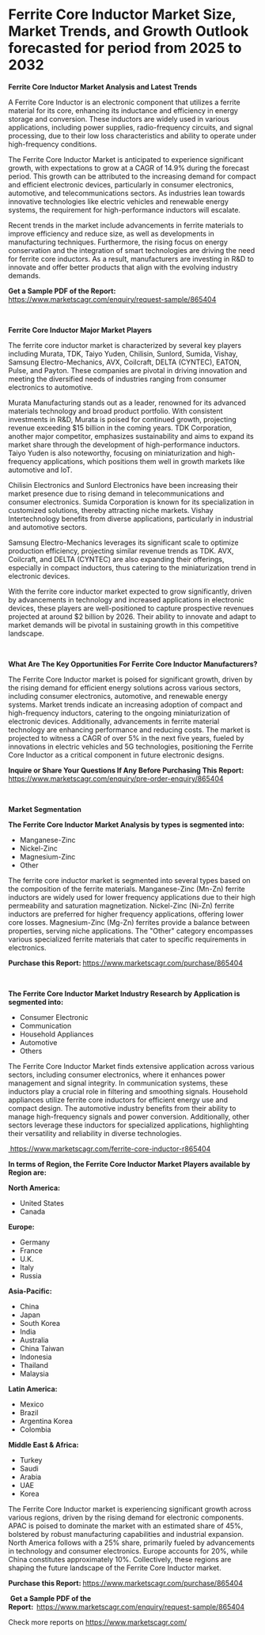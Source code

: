 <p><h1>Ferrite Core Inductor Market Size, Market Trends, and Growth Outlook forecasted for period from 2025 to 2032</h1></p><p><strong>Ferrite Core Inductor Market Analysis and Latest Trends</strong></p>
<p><p>A Ferrite Core Inductor is an electronic component that utilizes a ferrite material for its core, enhancing its inductance and efficiency in energy storage and conversion. These inductors are widely used in various applications, including power supplies, radio-frequency circuits, and signal processing, due to their low loss characteristics and ability to operate under high-frequency conditions.</p><p>The Ferrite Core Inductor Market is anticipated to experience significant growth, with expectations to grow at a CAGR of 14.9% during the forecast period. This growth can be attributed to the increasing demand for compact and efficient electronic devices, particularly in consumer electronics, automotive, and telecommunications sectors. As industries lean towards innovative technologies like electric vehicles and renewable energy systems, the requirement for high-performance inductors will escalate.</p><p>Recent trends in the market include advancements in ferrite materials to improve efficiency and reduce size, as well as developments in manufacturing techniques. Furthermore, the rising focus on energy conservation and the integration of smart technologies are driving the need for ferrite core inductors. As a result, manufacturers are investing in R&D to innovate and offer better products that align with the evolving industry demands.</p></p>
<p><strong>Get a Sample PDF of the Report:&nbsp;</strong> <a href="https://www.marketscagr.com/enquiry/request-sample/865404?utm_campaign=2935&utm_medium=2&utm_source=Github&utm_content=ia&utm_term=06042025&utm_id=ferrite-core-inductor">https://www.marketscagr.com/enquiry/request-sample/865404</a></p>
<p>&nbsp;</p>
<p><strong>Ferrite Core Inductor Major Market Players</strong></p>
<p><p>The ferrite core inductor market is characterized by several key players including Murata, TDK, Taiyo Yuden, Chilisin, Sunlord, Sumida, Vishay, Samsung Electro-Mechanics, AVX, Coilcraft, DELTA (CYNTEC), EATON, Pulse, and Payton. These companies are pivotal in driving innovation and meeting the diversified needs of industries ranging from consumer electronics to automotive.</p><p>Murata Manufacturing stands out as a leader, renowned for its advanced materials technology and broad product portfolio. With consistent investments in R&D, Murata is poised for continued growth, projecting revenue exceeding $15 billion in the coming years. TDK Corporation, another major competitor, emphasizes sustainability and aims to expand its market share through the development of high-performance inductors. Taiyo Yuden is also noteworthy, focusing on miniaturization and high-frequency applications, which positions them well in growth markets like automotive and IoT.</p><p>Chilisin Electronics and Sunlord Electronics have been increasing their market presence due to rising demand in telecommunications and consumer electronics. Sumida Corporation is known for its specialization in customized solutions, thereby attracting niche markets. Vishay Intertechnology benefits from diverse applications, particularly in industrial and automotive sectors.</p><p>Samsung Electro-Mechanics leverages its significant scale to optimize production efficiency, projecting similar revenue trends as TDK. AVX, Coilcraft, and DELTA (CYNTEC) are also expanding their offerings, especially in compact inductors, thus catering to the miniaturization trend in electronic devices.</p><p>With the ferrite core inductor market expected to grow significantly, driven by advancements in technology and increased applications in electronic devices, these players are well-positioned to capture prospective revenues projected at around $2 billion by 2026. Their ability to innovate and adapt to market demands will be pivotal in sustaining growth in this competitive landscape.</p></p>
<p>&nbsp;</p>
<p><strong>What Are The Key Opportunities For Ferrite Core Inductor Manufacturers?</strong></p>
<p><p>The Ferrite Core Inductor market is poised for significant growth, driven by the rising demand for efficient energy solutions across various sectors, including consumer electronics, automotive, and renewable energy systems. Market trends indicate an increasing adoption of compact and high-frequency inductors, catering to the ongoing miniaturization of electronic devices. Additionally, advancements in ferrite material technology are enhancing performance and reducing costs. The market is projected to witness a CAGR of over 5% in the next five years, fueled by innovations in electric vehicles and 5G technologies, positioning the Ferrite Core Inductor as a critical component in future electronic designs.</p></p>
<p><strong>Inquire or Share Your Questions If Any Before Purchasing This Report:</strong> <a href="https://www.marketscagr.com/enquiry/pre-order-enquiry/865404?utm_campaign=2935&utm_medium=2&utm_source=Github&utm_content=ia&utm_term=06042025&utm_id=ferrite-core-inductor">https://www.marketscagr.com/enquiry/pre-order-enquiry/865404</a></p>
<p>&nbsp;</p>
<p><strong>Market Segmentation</strong></p>
<p><strong>The Ferrite Core Inductor Market Analysis by types is segmented into:</strong></p>
<p><ul><li>Manganese-Zinc</li><li>Nickel-Zinc</li><li>Magnesium-Zinc</li><li>Other</li></ul></p>
<p><p>The ferrite core inductor market is segmented into several types based on the composition of the ferrite materials. Manganese-Zinc (Mn-Zn) ferrite inductors are widely used for lower frequency applications due to their high permeability and saturation magnetization. Nickel-Zinc (Ni-Zn) ferrite inductors are preferred for higher frequency applications, offering lower core losses. Magnesium-Zinc (Mg-Zn) ferrites provide a balance between properties, serving niche applications. The "Other" category encompasses various specialized ferrite materials that cater to specific requirements in electronics.</p></p>
<p><strong>Purchase this Report:&nbsp;</strong><a href="https://www.marketscagr.com/purchase/865404?utm_campaign=2935&utm_medium=2&utm_source=Github&utm_content=ia&utm_term=06042025&utm_id=ferrite-core-inductor">https://www.marketscagr.com/purchase/865404</a></p>
<p>&nbsp;</p>
<p><strong>The Ferrite Core Inductor Market Industry Research by Application is segmented into:</strong></p>
<p><ul><li>Consumer Electronic</li><li>Communication</li><li>Household Appliances</li><li>Automotive</li><li>Others</li></ul></p>
<p><p>The Ferrite Core Inductor Market finds extensive application across various sectors, including consumer electronics, where it enhances power management and signal integrity. In communication systems, these inductors play a crucial role in filtering and smoothing signals. Household appliances utilize ferrite core inductors for efficient energy use and compact design. The automotive industry benefits from their ability to manage high-frequency signals and power conversion. Additionally, other sectors leverage these inductors for specialized applications, highlighting their versatility and reliability in diverse technologies.</p></p>
<p><a href="https://www.marketscagr.com/ferrite-core-inductor-r865404?utm_campaign=2935&utm_medium=2&utm_source=Github&utm_content=ia&utm_term=06042025&utm_id=ferrite-core-inductor">&nbsp;https://www.marketscagr.com/ferrite-core-inductor-r865404</a></p>
<p><strong>In terms of Region, the Ferrite Core Inductor Market Players available by Region are:</strong></p>
<p>
    <p> <strong> North America: </strong>
        <ul>
            <li>United States</li>
            <li>Canada</li>
        </ul>
        </p> 
    <p> <strong> Europe: </strong>
        <ul>
            <li>Germany</li>
            <li>France</li>
            <li>U.K.</li>
            <li>Italy</li>
            <li>Russia</li>
        </ul>
        </p> 
    <p> <strong> Asia-Pacific: </strong>
        <ul>
            <li>China</li>
            <li>Japan</li>
            <li>South Korea</li>
            <li>India</li>
            <li>Australia</li>
            <li>China Taiwan</li>
            <li>Indonesia</li>
            <li>Thailand</li>
            <li>Malaysia</li>
        </ul>
        </p> 
    <p> <strong> Latin America: </strong>
        <ul>
            <li>Mexico</li>
            <li>Brazil</li>
            <li>Argentina Korea</li>
            <li>Colombia</li>
        </ul>
        </p> 
    <p> <strong> Middle East & Africa: </strong>
        <ul>
            <li>Turkey</li>
            <li>Saudi</li>
            <li>Arabia</li>
            <li>UAE</li>
            <li>Korea</li>
        </ul>
    </p>
    </p>
<p><p>The Ferrite Core Inductor market is experiencing significant growth across various regions, driven by the rising demand for electronic components. APAC is poised to dominate the market with an estimated share of 45%, bolstered by robust manufacturing capabilities and industrial expansion. North America follows with a 25% share, primarily fueled by advancements in technology and consumer electronics. Europe accounts for 20%, while China constitutes approximately 10%. Collectively, these regions are shaping the future landscape of the Ferrite Core Inductor market.</p></p>
<p><strong>Purchase this Report: </strong><a href="https://www.marketscagr.com/purchase/865404?utm_campaign=2935&utm_medium=2&utm_source=Github&utm_content=ia&utm_term=06042025&utm_id=ferrite-core-inductor">https://www.marketscagr.com/purchase/865404</a></p>
<p>&nbsp;<strong>Get a Sample PDF of the Report:&nbsp;&nbsp;</strong><a href="https://www.marketscagr.com/enquiry/request-sample/865404?utm_campaign=2935&utm_medium=2&utm_source=Github&utm_content=ia&utm_term=06042025&utm_id=ferrite-core-inductor">https://www.marketscagr.com/enquiry/request-sample/865404</a></p>
<p><strong></strong></p>
<p>Check more reports on <a href="https://www.marketscagr.com/?utm_campaign=2935&utm_medium=2&utm_source=Github&utm_content=ia&utm_term=06042025&utm_id=ferrite-core-inductor">https://www.marketscagr.com/</a></p>